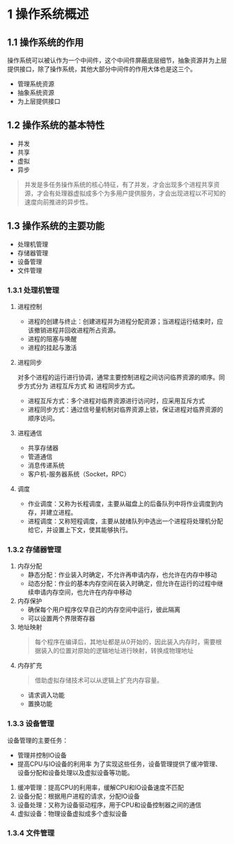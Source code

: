 # 1 操作系统概述
## 1.1 操作系统的作用


操作系统可以被认作为一个中间件，这个中间件屏蔽底层细节，抽象资源并为上层提供接口，除了操作系统，其他大部分中间件的作用大体也是这三个。

- 管理系统资源
- 抽象系统资源
- 为上层提供接口


## 1.2 操作系统的基本特性
- 并发
- 共享
- 虚拟
- 异步

> 并发是多任务操作系统的核心特征，有了并发，才会出现多个进程共享资源，才会有处理器虚拟成多个为多用户提供服务，才会出现进程以不可知的速度向前推进的异步性。

## 1.3 操作系统的主要功能
- 处理机管理
- 存储器管理
- 设备管理
- 文件管理

### 1.3.1 处理机管理
1. 进程控制
    - 进程的创建与终止：创建进程并为进程分配资源；当进程运行结束时，应该撤销进程并回收进程所占资源。
    - 进程的阻塞与唤醒
    - 进程的挂起与激活
2. 进程同步
    
     对多个进程的运行进行协调，通常主要控制进程之间访问临界资源的顺序。同步方式分为 进程互斥方式 和 进程同步方式。
    - 进程互斥方式：多个进程对临界资源进行访问时，应采用互斥方式 
    - 进程同步方式：通过信号量机制对临界资源上锁，保证进程对临界资源的顺序访问。

3. 进程通信
    - 共享存储器
    - 管道通信
    - 消息传递系统
    - 客户机-服务器系统（Socket，RPC）
  
4. 调度
    - 作业调度：又称为长程调度，主要从磁盘上的后备队列中将作业调度到内存，并建立进程。   
    - 进程调度：又称短程调度，主要从就绪队列中选出一个进程将处理机分配给它，并设置上下文，使其能够执行。
  
### 1.3.2 存储器管理

1. 内存分配
     - 静态分配：作业装入时确定，不允许再申请内存，也允许在内存中移动
     - 动态分配：作业的基本内存空间在装入时确定，但允许在运行的过程中继续申请内存空间，也允许在内存中移动
2. 内存保护
    - 确保每个用户程序仅早自己的内存空间中运行，彼此隔离
    - 可以设置两个界限寄存器
3. 地址映射
    > 每个程序在编译后，其地址都是从0开始的，因此装入内存时，需要根据装入的位置对原始的逻辑地址进行映射，转换成物理地址
4. 内存扩充
    > 借助虚拟存储技术可以从逻辑上扩充内存容量。
    - 请求调入功能
    - 置换功能

### 1.3.3 设备管理

设备管理的主要任务：
- 管理并控制IO设备
- 提高CPU与IO设备的利用率
为了实现这些任务，设备管理提供了缓冲管理、设备分配和设备处理以及虚拟设备等功能。

1. 缓冲管理：提高CPU的利用率，缓解CPU和IO设备速度不匹配
2. 设备分配：根据用户进程的请求，分配IO设备
3. 设备处理：又称为设备驱动程序，用于CPU和设备控制器之间的通信
4. 虚拟设备：物理设备虚拟成多个虚拟设备

### 1.3.4 文件管理
